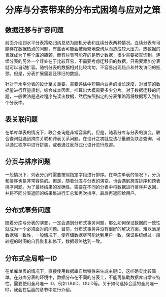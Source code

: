 # 分库与分表带来的分布式困境与应对之策
## 数据迁移与扩容问题
前面介绍到水平分表策略归纳总结为随机分表和连续分表两种情况。连续分表有可能存在数据热点的问题，有些表可能会被频繁地查询从而造成较大压力，热数据的表就成为了整个库的瓶颈，而有些表可能存的是历史数据，很少需要被查询到。连续分表的另外一个好处在于比较容易，不需要考虑迁移旧的数据，只需要添加分表就可以自动扩容。随机分表的数据相对比较均匀，不容易出现热点和并发访问的瓶颈。但是，分表扩展需要迁移旧的数据。

针对于水平分表的设计至关重要，需要评估中短期内业务的增长速度，对当前的数据量进行容量规划，综合成本因素，推算出大概需要多少分片。对于数据迁移的问题，一般做法是通过程序先读出数据，然后按照指定的分表策略再将数据写入到各个分表中。

## 表关联问题
在单库单表的情况下，联合查询是非常容易的。但是，随着分库与分表的演变，联合查询就遇到跨库关联和跨表关系问题。在设计之初就应该尽量避免联合查询，可以通过程序中进行拼装，或者通过反范式化设计进行规避。

## 分页与排序问题
一般情况下，列表分页时需要按照指定字段进行排序。在单库单表的情况下，分页和排序也是非常容易的。但是，随着分库与分表的演变，也会遇到跨库排序和跨表排序问题。为了最终结果的准确性，需要在不同的分表中将数据进行排序并返回，并将不同分表返回的结果集进行汇总和再次排序，最后再返回给用户。

## 分布式事务问题
随着分库与分表的演变，一定会遇到分布式事务问题，那么如何保证数据的一致性就成为一个必须面对的问题。目前，分布式事务并没有很好的解决方案，难以满足数据强一致性，一般情况下，使存储数据尽可能达到用户一致，保证系统经过一段较短的时间的自我恢复和修正，数据最终达到一致。

## 分布式全局唯一ID
在单库单表的情况下，直接使用数据库自增特性来生成主键ID，这样确实比较简单。在分库分表的环境中，数据分布在不同的分表上，不能再借助数据库自增长特性。需要使用全局唯一 ID，例如 UUID、GUID等。关于如何选择合适的全局唯一 ID，我会在后面的章节中进行介绍。
